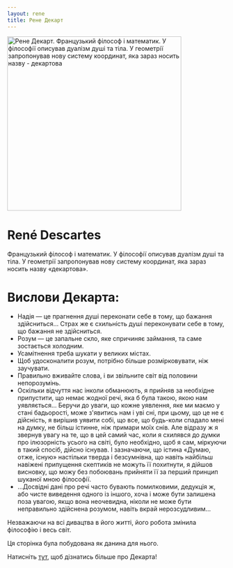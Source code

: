 ```yaml
---
layout: rene
title: Рене Декарт
---
```




<a href="/assets/images/Frans_Hals_-_Portret_van_René_Descartes.webp" data-fancybox="images" data-caption="Рене Декарт. Французький філософ і математик. У філософії описував дуалізм душі та тіла. У геометрії запропонував нову систему координат, яка зараз носить назву - декартова">
  <img src="/assets/images/Frans_Hals_-_Portret_van_René_Descartes.webp" alt="Рене Декарт. Французький філософ і математик. У філософії описував дуалізм душі та тіла. У геометрії запропонував нову систему координат, яка зараз носить назву - декартова" class="rounded mx-auto d-block" width="400" height="auto">
</a>

<h1 class="rene text-center">René Descartes</h1>

<p class="lead">Французький філософ і математик. У філософії описував дуалізм душі та тіла. У геометрії запропонував нову систему координат, яка зараз носить назву «декартова».</p>

# Вислови Декарта:

 * Надія — це прагнення душі переконати себе в тому, що бажання здійсниться… Страх же є схильність душі переконувати себе в тому, що бажання не здійсниться.
 * Розум — це запальне скло, яке спричиняє займання, та саме зостається холодним.
 * Усамітнення треба шукати у великих містах.
 * Щоб удосконалити розум, потрібно більше розмірковувати, ніж заучувати.
 * Правильно вживайте слова, і ви звільните світ від половини непорозумінь.
 * Оскільки відчуття нас інколи обманюють, я прийняв за необхідне припустити, що немає жодної речі, яка б була такою, якою нам уявляється… Беручи до уваги, що кожне уявлення, яке ми маємо у стані бадьорості, може з'явитись нам і уві сні, при цьому, що це не є дійсність, я вирішив уявити собі, що все, що будь-коли спадало мені на думку, не більш істинне, ніж примари моїх снів. Але відразу ж я звернув увагу на те, що в цей самий час, коли я схилявся до думки про ілюзорність усього на світі, було необхідно, щоб я сам, міркуючи в такий спосіб, дійсно існував. І зазначаючи, що істина «Думаю, отже, існую» настільки тверда і безсумнівна, що навіть найбільш навіжені припущення скептиків не можуть її похитнути, я дійшов висновку, що можу без побоювань прийняти її за перший принцип шуканої мною філософії.
 * …Досвідні дані про речі часто бувають помилковими, дедукція ж, або чисте виведення одного із іншого, хоча і може бути залишена поза увагою, якщо вона неочевидна, ніколи не може бути неправильно здійснена розумом, навіть вкрай нерозсудливим…

Незважаючи на всі дивацтва в його житті, його робота змінила філософію і весь світ.

Ця сторінка була побудована як данина для нього.

Натисніть [тут](https://uk.wikipedia.org/wiki/Рене_Декарт), щоб дізнатись більше про Декарта!

